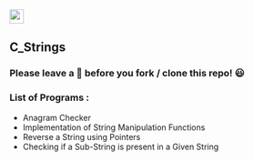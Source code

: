 <img src="https://img.shields.io/badge/C-000000?style=flat&logo=C&logoColor=white" height="25">


## C_Strings

### Please leave a 🌟 before you fork / clone this repo! 😃

### List of Programs :
* Anagram Checker
* Implementation of String Manipulation Functions
* Reverse a String using Pointers
* Checking if a Sub-String is present in a Given String
